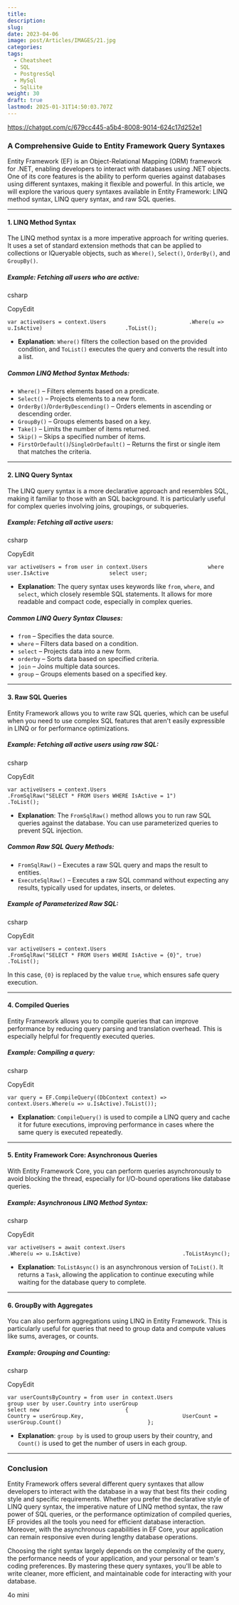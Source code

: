 ```yaml
---
title: 
description: 
slug: 
date: 2023-04-06
image: post/Articles/IMAGES/21.jpg
categories: 
tags:
  - Cheatsheet
  - SQL
  - PostgresSql
  - MySql
  - SqlLite
weight: 30
draft: true
lastmod: 2025-01-31T14:50:03.707Z
---
```

https://chatgpt.com/c/679cc445-a5b4-8008-9014-624c17d252e1

### A Comprehensive Guide to Entity Framework Query Syntaxes

Entity Framework (EF) is an Object-Relational Mapping (ORM) framework for .NET, enabling developers to interact with databases using .NET objects. One of its core features is the ability to perform queries against databases using different syntaxes, making it flexible and powerful. In this article, we will explore the various query syntaxes available in Entity Framework: LINQ method syntax, LINQ query syntax, and raw SQL queries.

***

#### 1. **LINQ Method Syntax**

The LINQ method syntax is a more imperative approach for writing queries. It uses a set of standard extension methods that can be applied to collections or IQueryable objects, such as `Where()`, `Select()`, `OrderBy()`, and `GroupBy()`.

##### Example: Fetching all users who are active:

csharp

CopyEdit

`var activeUsers = context.Users                          .Where(u => u.IsActive)                          .ToList();`

* **Explanation**: `Where()` filters the collection based on the provided condition, and `ToList()` executes the query and converts the result into a list.

##### Common LINQ Method Syntax Methods:

* `Where()` – Filters elements based on a predicate.
* `Select()` – Projects elements to a new form.
* `OrderBy()`/`OrderByDescending()` – Orders elements in ascending or descending order.
* `GroupBy()` – Groups elements based on a key.
* `Take()` – Limits the number of items returned.
* `Skip()` – Skips a specified number of items.
* `FirstOrDefault()`/`SingleOrDefault()` – Returns the first or single item that matches the criteria.

***

#### 2. **LINQ Query Syntax**

The LINQ query syntax is a more declarative approach and resembles SQL, making it familiar to those with an SQL background. It is particularly useful for complex queries involving joins, groupings, or subqueries.

##### Example: Fetching all active users:

csharp

CopyEdit

`var activeUsers = from user in context.Users                   where user.IsActive                   select user;`

* **Explanation**: The query syntax uses keywords like `from`, `where`, and `select`, which closely resemble SQL statements. It allows for more readable and compact code, especially in complex queries.

##### Common LINQ Query Syntax Clauses:

* `from` – Specifies the data source.
* `where` – Filters data based on a condition.
* `select` – Projects data into a new form.
* `orderby` – Sorts data based on specified criteria.
* `join` – Joins multiple data sources.
* `group` – Groups elements based on a specified key.

***

#### 3. **Raw SQL Queries**

Entity Framework allows you to write raw SQL queries, which can be useful when you need to use complex SQL features that aren't easily expressible in LINQ or for performance optimizations.

##### Example: Fetching all active users using raw SQL:

csharp

CopyEdit

`var activeUsers = context.Users                          .FromSqlRaw("SELECT * FROM Users WHERE IsActive = 1")                          .ToList();`

* **Explanation**: The `FromSqlRaw()` method allows you to run raw SQL queries against the database. You can use parameterized queries to prevent SQL injection.

##### Common Raw SQL Query Methods:

* `FromSqlRaw()` – Executes a raw SQL query and maps the result to entities.
* `ExecuteSqlRaw()` – Executes a raw SQL command without expecting any results, typically used for updates, inserts, or deletes.

##### Example of Parameterized Raw SQL:

csharp

CopyEdit

`var activeUsers = context.Users                          .FromSqlRaw("SELECT * FROM Users WHERE IsActive = {0}", true)                          .ToList();`

In this case, `{0}` is replaced by the value `true`, which ensures safe query execution.

***

#### 4. **Compiled Queries**

Entity Framework allows you to compile queries that can improve performance by reducing query parsing and translation overhead. This is especially helpful for frequently executed queries.

##### Example: Compiling a query:

csharp

CopyEdit

`var query = EF.CompileQuery((DbContext context) =>     context.Users.Where(u => u.IsActive).ToList());`

* **Explanation**: `CompileQuery()` is used to compile a LINQ query and cache it for future executions, improving performance in cases where the same query is executed repeatedly.

***

#### 5. **Entity Framework Core: Asynchronous Queries**

With Entity Framework Core, you can perform queries asynchronously to avoid blocking the thread, especially for I/O-bound operations like database queries.

##### Example: Asynchronous LINQ Method Syntax:

csharp

CopyEdit

`var activeUsers = await context.Users                                .Where(u => u.IsActive)                                .ToListAsync();`

* **Explanation**: `ToListAsync()` is an asynchronous version of `ToList()`. It returns a `Task`, allowing the application to continue executing while waiting for the database query to complete.

***

#### 6. **GroupBy with Aggregates**

You can also perform aggregations using LINQ in Entity Framework. This is particularly useful for queries that need to group data and compute values like sums, averages, or counts.

##### Example: Grouping and Counting:

csharp

CopyEdit

`var userCountsByCountry = from user in context.Users                           group user by user.Country into userGroup                           select new                           {                               Country = userGroup.Key,                               UserCount = userGroup.Count()                           };`

* **Explanation**: `group by` is used to group users by their country, and `Count()` is used to get the number of users in each group.

***

### Conclusion

Entity Framework offers several different query syntaxes that allow developers to interact with the database in a way that best fits their coding style and specific requirements. Whether you prefer the declarative style of LINQ query syntax, the imperative nature of LINQ method syntax, the raw power of SQL queries, or the performance optimization of compiled queries, EF provides all the tools you need for efficient database interaction. Moreover, with the asynchronous capabilities in EF Core, your application can remain responsive even during lengthy database operations.

Choosing the right syntax largely depends on the complexity of the query, the performance needs of your application, and your personal or team's coding preferences. By mastering these query syntaxes, you'll be able to write cleaner, more efficient, and maintainable code for interacting with your database.

4o mini
